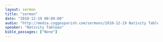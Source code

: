 ```yaml
---
layout: sermon
title: "sermon"
date: "2010-12-19 00:00:00"
audio: "http://media.coggesparish.com/sermons/2010-12-19 Nativity Tableau.mp3"
speaker: "Nativity Tableau"
bible_passages: ["None"]
---
```

